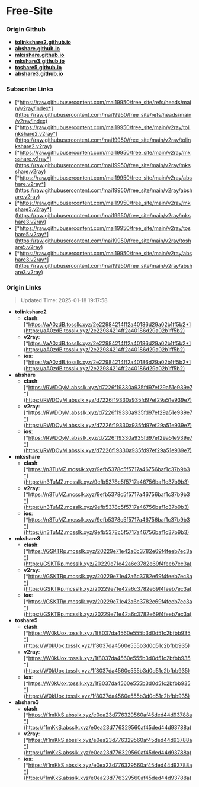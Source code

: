 # Free-Site

### Origin Github

- [**tolinkshare2.github.io**](https://github.com/tolinkshare2/tolinkshare2.github.io)
- [**abshare.github.io**](https://github.com/abshare/abshare.github.io)
- [**mksshare.github.io**](https://github.com/mksshare/mksshare.github.io)
- [**mkshare3.github.io**](https://github.com/mkshare3/mkshare3.github.io)
- [**toshare5.github.io**](https://github.com/toshare5/toshare5.github.io)
- [**abshare3.github.io**](https://github.com/abshare3/abshare3.github.io)

### Subscribe Links

- [*https://raw.githubusercontent.com/mai19950/free_site/refs/heads/main/v2ray/index*](https://raw.githubusercontent.com/mai19950/free_site/refs/heads/main/v2ray/index)
- [*https://raw.githubusercontent.com/mai19950/free_site/main/v2ray/tolinkshare2.v2ray*](https://raw.githubusercontent.com/mai19950/free_site/main/v2ray/tolinkshare2.v2ray)
- [*https://raw.githubusercontent.com/mai19950/free_site/main/v2ray/mksshare.v2ray*](https://raw.githubusercontent.com/mai19950/free_site/main/v2ray/mksshare.v2ray)
- [*https://raw.githubusercontent.com/mai19950/free_site/main/v2ray/abshare.v2ray*](https://raw.githubusercontent.com/mai19950/free_site/main/v2ray/abshare.v2ray)
- [*https://raw.githubusercontent.com/mai19950/free_site/main/v2ray/mkshare3.v2ray*](https://raw.githubusercontent.com/mai19950/free_site/main/v2ray/mkshare3.v2ray)
- [*https://raw.githubusercontent.com/mai19950/free_site/main/v2ray/toshare5.v2ray*](https://raw.githubusercontent.com/mai19950/free_site/main/v2ray/toshare5.v2ray)
- [*https://raw.githubusercontent.com/mai19950/free_site/main/v2ray/abshare3.v2ray*](https://raw.githubusercontent.com/mai19950/free_site/main/v2ray/abshare3.v2ray)

### Origin Links

> Updated Time: 2025-01-18 19:17:58

- **tolinkshare2**
  - **clash**: [*https://aA0zdB.tosslk.xyz/2e22984214ff2a40186d29a02b1ff5b2*](https://aA0zdB.tosslk.xyz/2e22984214ff2a40186d29a02b1ff5b2)
  - **v2ray**: [*https://aA0zdB.tosslk.xyz/2e22984214ff2a40186d29a02b1ff5b2*](https://aA0zdB.tosslk.xyz/2e22984214ff2a40186d29a02b1ff5b2)
  - **ios**: [*https://aA0zdB.tosslk.xyz/2e22984214ff2a40186d29a02b1ff5b2*](https://aA0zdB.tosslk.xyz/2e22984214ff2a40186d29a02b1ff5b2)
- **abshare**
  - **clash**: [*https://RWDOyM.absslk.xyz/d7226f19330a935fd97ef29a51e939e7*](https://RWDOyM.absslk.xyz/d7226f19330a935fd97ef29a51e939e7)
  - **v2ray**: [*https://RWDOyM.absslk.xyz/d7226f19330a935fd97ef29a51e939e7*](https://RWDOyM.absslk.xyz/d7226f19330a935fd97ef29a51e939e7)
  - **ios**: [*https://RWDOyM.absslk.xyz/d7226f19330a935fd97ef29a51e939e7*](https://RWDOyM.absslk.xyz/d7226f19330a935fd97ef29a51e939e7)
- **mksshare**
  - **clash**: [*https://n3TuMZ.mcsslk.xyz/9efb5378c5f5717a46756baf1c37b9b3*](https://n3TuMZ.mcsslk.xyz/9efb5378c5f5717a46756baf1c37b9b3)
  - **v2ray**: [*https://n3TuMZ.mcsslk.xyz/9efb5378c5f5717a46756baf1c37b9b3*](https://n3TuMZ.mcsslk.xyz/9efb5378c5f5717a46756baf1c37b9b3)
  - **ios**: [*https://n3TuMZ.mcsslk.xyz/9efb5378c5f5717a46756baf1c37b9b3*](https://n3TuMZ.mcsslk.xyz/9efb5378c5f5717a46756baf1c37b9b3)
- **mkshare3**
  - **clash**: [*https://GSKTRp.mcsslk.xyz/20229e71e42a6c3782e69f4feeb7ec3a*](https://GSKTRp.mcsslk.xyz/20229e71e42a6c3782e69f4feeb7ec3a)
  - **v2ray**: [*https://GSKTRp.mcsslk.xyz/20229e71e42a6c3782e69f4feeb7ec3a*](https://GSKTRp.mcsslk.xyz/20229e71e42a6c3782e69f4feeb7ec3a)
  - **ios**: [*https://GSKTRp.mcsslk.xyz/20229e71e42a6c3782e69f4feeb7ec3a*](https://GSKTRp.mcsslk.xyz/20229e71e42a6c3782e69f4feeb7ec3a)
- **toshare5**
  - **clash**: [*https://W0kUox.tosslk.xyz/1f8037da4560e555b3d0d51c2bfbb935*](https://W0kUox.tosslk.xyz/1f8037da4560e555b3d0d51c2bfbb935)
  - **v2ray**: [*https://W0kUox.tosslk.xyz/1f8037da4560e555b3d0d51c2bfbb935*](https://W0kUox.tosslk.xyz/1f8037da4560e555b3d0d51c2bfbb935)
  - **ios**: [*https://W0kUox.tosslk.xyz/1f8037da4560e555b3d0d51c2bfbb935*](https://W0kUox.tosslk.xyz/1f8037da4560e555b3d0d51c2bfbb935)
- **abshare3**
  - **clash**: [*https://f1mKkS.absslk.xyz/e0ea23d776329560af45ded44d93788a*](https://f1mKkS.absslk.xyz/e0ea23d776329560af45ded44d93788a)
  - **v2ray**: [*https://f1mKkS.absslk.xyz/e0ea23d776329560af45ded44d93788a*](https://f1mKkS.absslk.xyz/e0ea23d776329560af45ded44d93788a)
  - **ios**: [*https://f1mKkS.absslk.xyz/e0ea23d776329560af45ded44d93788a*](https://f1mKkS.absslk.xyz/e0ea23d776329560af45ded44d93788a)
